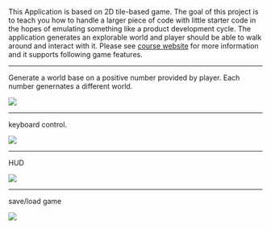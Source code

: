 This Application is based on 2D tile-based game. The goal of this project is to teach you how to handle a larger piece of code with little starter code in the hopes of emulating something like a product development cycle. The application generates an explorable world and player should be able to walk around and interact with it. Please see [course website](https://sp18.datastructur.es/materials/proj/proj2/proj2) for more information and it supports following game features.

------------------------------------------------------------------------------------------------------------------------

Generate a world base on a positive number provided by player. Each number genernates a different world.

![](https://media.giphy.com/media/CZLPK3Ueb3i9aXtGLJ/giphy.gif)

------------------------------------------------------------------------------------------------------------------------

keyboard control.

![](https://media.giphy.com/media/cEUvQwNodYZC1yIi7q/giphy.gif)

------------------------------------------------------------------------------------------------------------------------

HUD

![](https://media.giphy.com/media/5HAGfGsMiYuKEIOgYo/giphy.gif)

------------------------------------------------------------------------------------------------------------------------

save/load game

![](https://media.giphy.com/media/8wdK5aOQBKhwBavhZR/giphy.gif)
